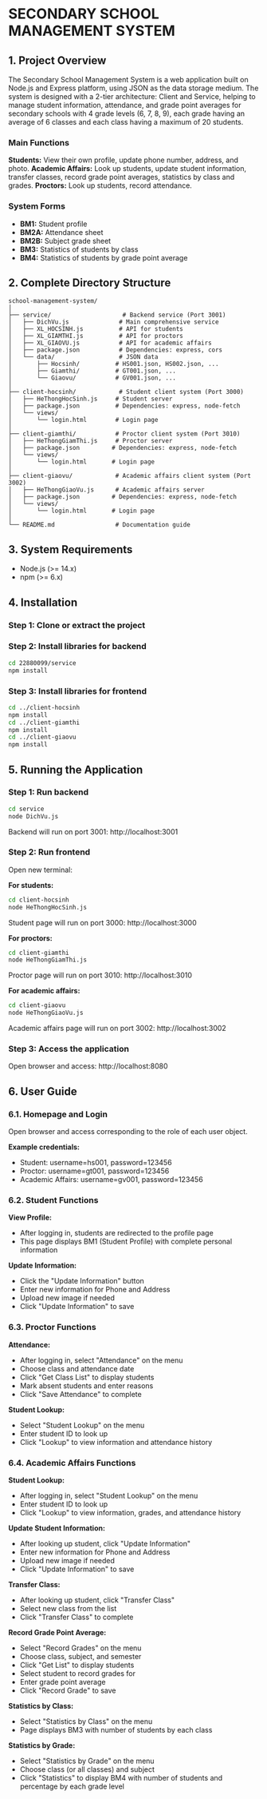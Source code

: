 # SECONDARY SCHOOL MANAGEMENT SYSTEM

## 1. Project Overview

The Secondary School Management System is a web application built on Node.js and Express platform, using JSON as the data storage medium. The system is designed with a 2-tier architecture: Client and Service, helping to manage student information, attendance, and grade point averages for secondary schools with 4 grade levels (6, 7, 8, 9), each grade having an average of 6 classes and each class having a maximum of 20 students.

### Main Functions

**Students:** View their own profile, update phone number, address, and photo.
**Academic Affairs:** Look up students, update student information, transfer classes, record grade point averages, statistics by class and grades.
**Proctors:** Look up students, record attendance.

### System Forms

- **BM1:** Student profile
- **BM2A:** Attendance sheet
- **BM2B:** Subject grade sheet
- **BM3:** Statistics of students by class
- **BM4:** Statistics of students by grade point average

## 2. Complete Directory Structure

```
school-management-system/
│
├── service/                    # Backend service (Port 3001)
│   ├── DichVu.js              # Main comprehensive service
│   ├── XL_HOCSINH.js          # API for students
│   ├── XL_GIAMTHI.js          # API for proctors
│   ├── XL_GIAOVU.js           # API for academic affairs
│   ├── package.json           # Dependencies: express, cors
│   └── data/                  # JSON data
│       ├── Hocsinh/          # HS001.json, HS002.json, ...
│       ├── Giamthi/          # GT001.json, ...
│       └── Giaovu/           # GV001.json, ...
│
├── client-hocsinh/            # Student client system (Port 3000)
│   ├── HeThongHocSinh.js     # Student server
│   ├── package.json          # Dependencies: express, node-fetch
│   └── views/
│       └── login.html        # Login page
│
├── client-giamthi/           # Proctor client system (Port 3010)
│   ├── HeThongGiamThi.js     # Proctor server
│   ├── package.json         # Dependencies: express, node-fetch
│   └── views/
│       └── login.html       # Login page
│
├── client-giaovu/            # Academic affairs client system (Port 3002)
│   ├── HeThongGiaoVu.js      # Academic affairs server
│   ├── package.json         # Dependencies: express, node-fetch
│   └── views/
│       └── login.html       # Login page
│
└── README.md                 # Documentation guide
```

## 3. System Requirements

- Node.js (>= 14.x)
- npm (>= 6.x)

## 4. Installation

### Step 1: Clone or extract the project

### Step 2: Install libraries for backend

```bash
cd 22880099/service
npm install
```

### Step 3: Install libraries for frontend

```bash
cd ../client-hocsinh
npm install
cd ../client-giamthi
npm install
cd ../client-giaovu
npm install
```

## 5. Running the Application

### Step 1: Run backend

```bash
cd service
node DichVu.js
```

Backend will run on port 3001: http://localhost:3001

### Step 2: Run frontend

Open new terminal:

**For students:**

```bash
cd client-hocsinh
node HeThongHocSinh.js
```

Student page will run on port 3000: http://localhost:3000

**For proctors:**

```bash
cd client-giamthi
node HeThongGiamThi.js
```

Proctor page will run on port 3010: http://localhost:3010

**For academic affairs:**

```bash
cd client-giaovu
node HeThongGiaoVu.js
```

Academic affairs page will run on port 3002: http://localhost:3002

### Step 3: Access the application

Open browser and access: http://localhost:8080

## 6. User Guide

### 6.1. Homepage and Login

Open browser and access corresponding to the role of each user object.

**Example credentials:**

- Student: username=hs001, password=123456
- Proctor: username=gt001, password=123456
- Academic Affairs: username=gv001, password=123456

### 6.2. Student Functions

**View Profile:**

- After logging in, students are redirected to the profile page
- This page displays BM1 (Student Profile) with complete personal information

**Update Information:**

- Click the "Update Information" button
- Enter new information for Phone and Address
- Upload new image if needed
- Click "Update Information" to save

### 6.3. Proctor Functions

**Attendance:**

- After logging in, select "Attendance" on the menu
- Choose class and attendance date
- Click "Get Class List" to display students
- Mark absent students and enter reasons
- Click "Save Attendance" to complete

**Student Lookup:**

- Select "Student Lookup" on the menu
- Enter student ID to look up
- Click "Lookup" to view information and attendance history

### 6.4. Academic Affairs Functions

**Student Lookup:**

- After logging in, select "Student Lookup" on the menu
- Enter student ID to look up
- Click "Lookup" to view information, grades, and attendance history

**Update Student Information:**

- After looking up student, click "Update Information"
- Enter new information for Phone and Address
- Upload new image if needed
- Click "Update Information" to save

**Transfer Class:**

- After looking up student, click "Transfer Class"
- Select new class from the list
- Click "Transfer Class" to complete

**Record Grade Point Average:**

- Select "Record Grades" on the menu
- Choose class, subject, and semester
- Click "Get List" to display students
- Select student to record grades for
- Enter grade point average
- Click "Record Grade" to save

**Statistics by Class:**

- Select "Statistics by Class" on the menu
- Page displays BM3 with number of students by each class

**Statistics by Grade:**

- Select "Statistics by Grade" on the menu
- Choose class (or all classes) and subject
- Click "Statistics" to display BM4 with number of students and percentage by each grade level
